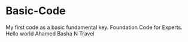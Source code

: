 # Basic-Code
My first code as a basic fundamental key. Foundation Code for Experts.
Hello world 
Ahamed Basha N
Travel 
